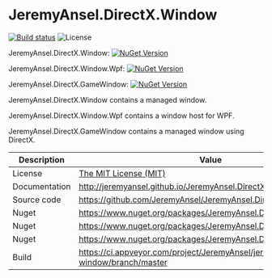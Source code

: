 # JeremyAnsel.DirectX.Window

[![Build status](https://ci.appveyor.com/api/projects/status/k6ao5vicvgddarm0/branch/master?svg=true)](https://ci.appveyor.com/project/JeremyAnsel/jeremyansel-directx-window/branch/master)
![License](https://img.shields.io/github/license/JeremyAnsel/JeremyAnsel.DirectX.Window)

JeremyAnsel.DirectX.Window:
[![NuGet Version](https://buildstats.info/nuget/JeremyAnsel.DirectX.Window)](https://www.nuget.org/packages/JeremyAnsel.DirectX.Window)

JeremyAnsel.DirectX.Window.Wpf:
[![NuGet Version](https://buildstats.info/nuget/JeremyAnsel.DirectX.Window.Wpf)](https://www.nuget.org/packages/JeremyAnsel.DirectX.Window.Wpf)

JeremyAnsel.DirectX.GameWindow:
[![NuGet Version](https://buildstats.info/nuget/JeremyAnsel.DirectX.GameWindow)](https://www.nuget.org/packages/JeremyAnsel.DirectX.GameWindow)

JeremyAnsel.DirectX.Window contains a managed window.

JeremyAnsel.DirectX.Window.Wpf contains a window host for WPF.

JeremyAnsel.DirectX.GameWindow contains a managed window using DirectX.

Description     | Value
----------------|----------------
License         | [The MIT License (MIT)](https://github.com/JeremyAnsel/JeremyAnsel.DirectX.Window/blob/master/LICENSE.txt)
Documentation   | http://jeremyansel.github.io/JeremyAnsel.DirectX.Window
Source code     | https://github.com/JeremyAnsel/JeremyAnsel.DirectX.Window
Nuget           | https://www.nuget.org/packages/JeremyAnsel.DirectX.Window
Nuget           | https://www.nuget.org/packages/JeremyAnsel.DirectX.Window.Wpf
Nuget           | https://www.nuget.org/packages/JeremyAnsel.DirectX.GameWindow
Build           | https://ci.appveyor.com/project/JeremyAnsel/jeremyansel-directx-window/branch/master
